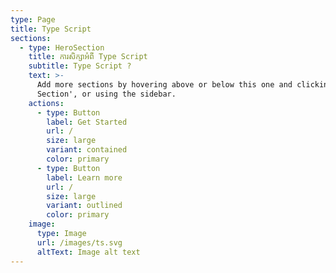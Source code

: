 ```yaml
---
type: Page
title: Type Script
sections:
  - type: HeroSection
    title: ការសិក្សាអំពី Type Script
    subtitle: Type Script ?
    text: >-
      Add more sections by hovering above or below this one and clicking '+ Add
      Section', or using the sidebar.
    actions:
      - type: Button
        label: Get Started
        url: /
        size: large
        variant: contained
        color: primary
      - type: Button
        label: Learn more
        url: /
        size: large
        variant: outlined
        color: primary
    image:
      type: Image
      url: /images/ts.svg
      altText: Image alt text
---
```

